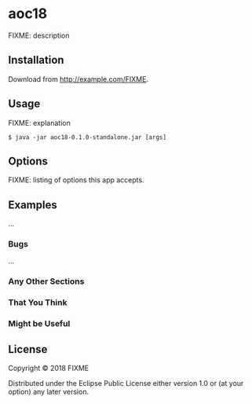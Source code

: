 # aoc18

FIXME: description

## Installation

Download from http://example.com/FIXME.

## Usage

FIXME: explanation

    $ java -jar aoc18-0.1.0-standalone.jar [args]

## Options

FIXME: listing of options this app accepts.

## Examples

...

### Bugs

...

### Any Other Sections
### That You Think
### Might be Useful

## License

Copyright © 2018 FIXME

Distributed under the Eclipse Public License either version 1.0 or (at
your option) any later version.
